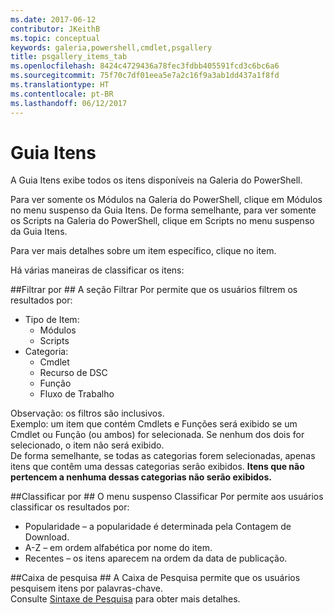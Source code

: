 ```yaml
---
ms.date: 2017-06-12
contributor: JKeithB
ms.topic: conceptual
keywords: galeria,powershell,cmdlet,psgallery
title: psgallery_items_tab
ms.openlocfilehash: 8424c4729436a78fec3fdbb405591fcd3c6bc6a6
ms.sourcegitcommit: 75f70c7df01eea5e7a2c16f9a3ab1dd437a1f8fd
ms.translationtype: HT
ms.contentlocale: pt-BR
ms.lasthandoff: 06/12/2017
---
```

<a id="items-tab" class="xliff"></a>
Guia Itens
==========

A Guia Itens exibe todos os itens disponíveis na Galeria do PowerShell.

Para ver somente os Módulos na Galeria do PowerShell, clique em Módulos no menu suspenso da Guia Itens.  De forma semelhante, para ver somente os Scripts na Galeria do PowerShell, clique em Scripts no menu suspenso da Guia Itens.  

Para ver mais detalhes sobre um item específico, clique no item.

Há várias maneiras de classificar os itens:

<a id="filter-by" class="xliff"></a>
##Filtrar por ##
A seção Filtrar Por permite que os usuários filtrem os resultados por:
* Tipo de Item:
    * Módulos
    * Scripts
* Categoria:
    * Cmdlet
    * Recurso de DSC
    * Função
    * Fluxo de Trabalho

Observação: os filtros são inclusivos.  
Exemplo: um item que contém Cmdlets e Funções será exibido se um Cmdlet ou Função (ou ambos) for selecionada.  Se nenhum dos dois for selecionado, o item não será exibido.  
De forma semelhante, se todas as categorias forem selecionadas, apenas itens que contêm uma dessas categorias serão exibidos. **Itens que não pertencem a nenhuma dessas categorias não serão exibidos.**

<a id="sort-by" class="xliff"></a>
##Classificar por ## 
O menu suspenso Classificar Por permite aos usuários classificar os resultados por:
* Popularidade – a popularidade é determinada pela Contagem de Download.
* A-Z – em ordem alfabética por nome do item.
* Recentes – os itens aparecem na ordem da data de publicação.


<a id="search-box" class="xliff"></a>
##Caixa de pesquisa ##
A Caixa de Pesquisa permite que os usuários pesquisem itens por palavras-chave.  
Consulte [Sintaxe de Pesquisa](./psgallery_search_syntax.md) para obter mais detalhes.

